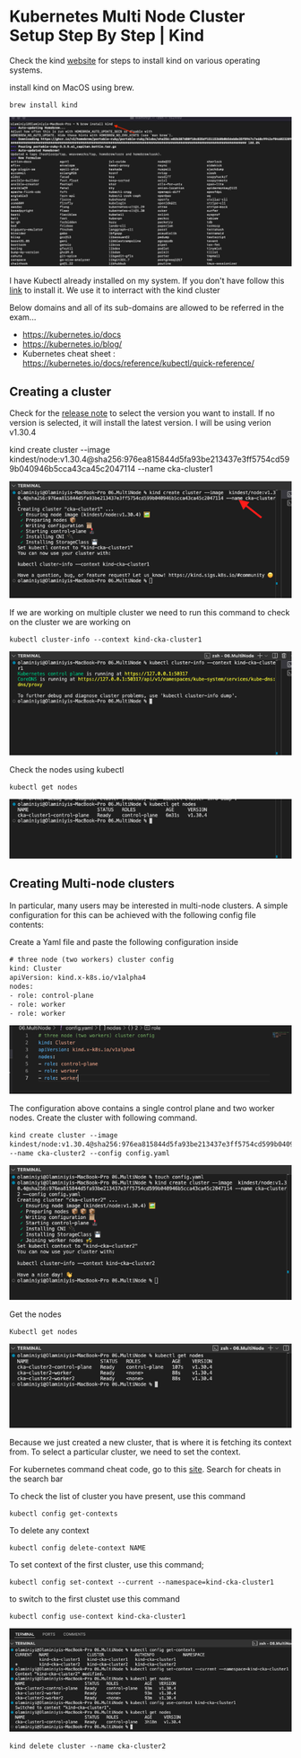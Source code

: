 # Kubernetes Multi Node Cluster Setup Step By Step | Kind

Check the kind [website](https://kind.sigs.k8s.io/docs/user/quick-start/) for steps to install kind on various operating systems. 

install kind on MacOS using brew.
```
brew install kind
```
![alt text](<images/Screenshot 2024-10-31 at 13.53.30.png>)

I have Kubectl already installed on my system. If you don't have follow this [link](https://kubernetes.io/docs/tasks/tools/) to install it. We use it to interract with the kind cluster

Below domains and all of its sub-domains are allowed to be referred in the exam...

- https://kubernetes.io/docs
- https://kubernetes.io/blog/
- Kubernetes cheat sheet : https://kubernetes.io/docs/reference/kubectl/quick-reference/


## Creating a cluster

Check for the [release note](https://github.com/kubernetes-sigs/kind/releases) to select the version you want to install. If no version is selected, it will install the latest version. I will be using verion v1.30.4

kind create cluster --image  kindest/node:v1.30.4@sha256:976ea815844d5fa93be213437e3ff5754cd599b040946b5cca43ca45c2047114 --name cka-cluster1

![alt text](<images/Screenshot 2024-10-31 at 14.10.36.png>)

If we are working on multiple cluster we need to run this command to check on the cluster we are working on
```
kubectl cluster-info --context kind-cka-cluster1
```
![alt text](<images/Screenshot 2024-10-31 at 14.14.54.png>)

Check the nodes using kubectl
```
kubectl get nodes
```
![alt text](<images/Screenshot 2024-10-31 at 14.16.30.png>)

## Creating Multi-node clusters

In particular, many users may be interested in multi-node clusters. A simple configuration for this can be achieved with the following config file contents:

Create a Yaml file and paste the following configuration inside
```
# three node (two workers) cluster config
kind: Cluster
apiVersion: kind.x-k8s.io/v1alpha4
nodes:
- role: control-plane
- role: worker
- role: worker
```
![alt text](<images/Screenshot 2024-10-31 at 14.20.40.png>)

The configuration above contains a single control plane and two worker nodes. Create the cluster with following command.
```
kind create cluster --image  kindest/node:v1.30.4@sha256:976ea815844d5fa93be213437e3ff5754cd599b040946b5cca43ca45c2047114 --name cka-cluster2 --config config.yaml
```
![alt text](<images/Screenshot 2024-10-31 at 15.52.21.png>)

Get the nodes
```
Kubectl get nodes
```
![alt text](<images/Screenshot 2024-10-31 at 15.53.27.png>)

Because we just created a new cluster, that is where it is fetching its context from. To select a particular cluster, we need to set the context. 

For kubernetes command cheat code, go to this [site](https://kubernetes.io/docs/reference/kubectl/quick-reference/). Search for cheats in the search bar

To check the list of cluster you have present, use this command
```
kubectl config get-contexts
```
To delete any context
```
kubectl config delete-context NAME

```

To set context of the first cluster, use this command;
```
kubectl config set-context --current --namespace=kind-cka-cluster1
```

to switch to the first clustet use this command
```
kubectl config use-context kind-cka-cluster1
```
![alt text](<images/Screenshot 2024-10-31 at 17.28.21.png>)

```
kind delete cluster --name cka-cluster2
```